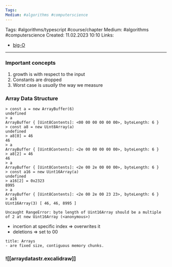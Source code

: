 ```yaml
---
Tags: 
Medium: #algorithms #computerscience
---
```

Tags: #algorithms/typescript #course/chapter
Medium: #algorithms #computerscience
Created: 11.02.2023 10:10
Links: 
- [big-O](https://theprimeagen.github.io/fem-algos/lessons/algorithms-and-time-space-complexity/time-and-space-complexity)
___

### Important concepts

1.  growth is with respect to the input
2.  Constants are dropped
3.  Worst case is _usually_ the way we measure

### Array Data Structure

```node
> const a = new ArrayBuffer(6)
undefined
> a
ArrayBuffer { [Uint8Contents]: <00 00 00 00 00 00>, byteLength: 6 }
> const a8 = new Uint8Array(a)
undefined
> a8[0] = 46
46
> a
ArrayBuffer { [Uint8Contents]: <2e 00 00 00 00 00>, byteLength: 6 }
> a8[2] = 46
46
> a
ArrayBuffer { [Uint8Contents]: <2e 00 2e 00 00 00>, byteLength: 6 }
> const a16 = new Uint16Array(a)
undefined
> a16[2] = 0x2323
8995
> a
ArrayBuffer { [Uint8Contents]: <2e 00 2e 00 23 23>, byteLength: 6 }
> a16
Uint16Array(3) [ 46, 46, 8995 ]
```

```node
Uncaught RangeError: byte length of Uint16Array should be a multiple of 2 at new Uint16Array (<anonymous>)
```

- incertion at specific index => overwrites it
- deletions => set to 00

```ad-important
title: Arrays
- are fixed size, contiguous memory chunks.
```

### ![[arraydatastr.excalidraw]]